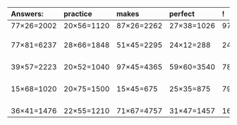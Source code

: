 | Answers: | practice | makes | perfect | ! |
| :--- | :--- | :--- | :--- | :--- |
| 77×26=2002 | 20×56=1120 | 87×26=2262 | 27×38=1026 | 97×53=5141 | 
|   |   |   |   |   | 
|   |   |   |   |   | 
|   |   |   |   |   | 
| 77×81=6237 | 28×66=1848 | 51×45=2295 | 24×12=288 | 24×94=2256 | 
|   |   |   |   |   | 
|   |   |   |   |   | 
|   |   |   |   |   | 
|   |   |   |   |   | 
| 39×57=2223 | 20×52=1040 | 97×45=4365 | 59×60=3540 | 78×17=1326 | 
|   |   |   |   |   | 
|   |   |   |   |   | 
|   |   |   |   |   | 
|   |   |   |   |   | 
| 15×68=1020 | 20×75=1500 | 15×45=675 | 25×35=875 | 79×32=2528 | 
|   |   |   |   |   | 
|   |   |   |   |   | 
|   |   |   |   |   | 
|   |   |   |   |   | 
| 36×41=1476 | 22×55=1210 | 71×67=4757 | 31×47=1457 | 16×21=336 | 
